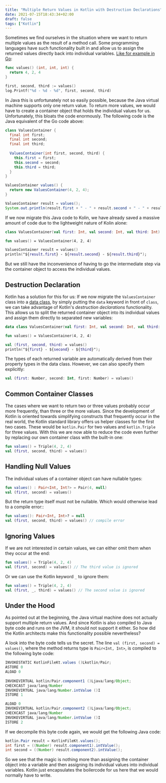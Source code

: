 ```yaml
---
title: "Multiple Return Values in Kotlin with Destruction Declarations"
date: 2021-07-15T18:43:34+02:00
draft: false
tags: ["Kotlin"]
---
```


Sometimes we find ourselves in the situation where we want to return multiple values as the result of a method call. Some programming languages have such functionality built in and allow us to assign the returned values directly back into individual variables. [Like for example in Go](https://gobyexample.com/multiple-return-values):

```go
func values() (int, int, int) {
  return 4, 2, 4
}

first, second, third := values()
log.Printf("%d - %d - %d", first, second, third)
```

In Java this is unfortunately not so easily possible, because the Java virtual machine supports only one return value. To return more values, we would have to create a container object that holds the individual values for us. Unfortunately, this bloats the code enormously. The following code is the Java equivalent of the Go code above:

```java
class ValuesContainer {
  final int first;
  final int second;
  final int third;
  
  ValuesContainer(int first, second, third) {
    this.first = first;
    this.second = second;
    this.third = third;
  }
}

ValuesContainer values() {
  return new ValuesContainer(4, 2, 4);
}

ValuesContainer result = values();
System.out.println(result.first + " - " + result.second + " - " + result.third);
```

If we now migrate this Java code to Kolin, we have already saved a massive amount of code due to the lightweight nature of Kolin alone:

```kotlin
class ValuesContainer(val first: Int, val second: Int, val third: Int)

fun values() = ValuesContainer(4, 2, 4)

ValuesContainer result = values()
println("${result.first} - ${result.second} - ${result.third}");
```

But we still have the inconvenience of having to go the intermediate step via the container object to access the individual values.

## Destruction Declaration

Kotlin has a solution for this for us: If we now migrate the `ValuesContainer` class into a [data class](https://kotlinlang.org/docs/data-classes.html), by simply putting the `data` keyword in front of  `class`, we can take advantage of Kotlin's _destruction declarations_ functionality. This allows us to split the returned container object into its individual values and assign them directly to separated new variables:

```kotlin
data class ValuesContainer(val first: Int, val second: Int, val third: Int)

fun values() = ValuesContainer(4, 2, 4)

val (first, second, third) = values()
println("${first} - ${second} - ${third}");
```

The types of each returned variable are automatically derived from their property types in the data class. However, we can also specify them explicitly:

```kotlin
val (first: Number, second: Int, first: Number) = values()
```

## Common Container Classes

The cases where we want to return two or three values probably occur more frequently, than three or the more values. Since the development of Kotlin is oriented towards simplifying constructs that frequently occur in the real world, the Kotlin standard library offers us helper classes for the first two cases. These would be `kotlin.Pair` for two values and `kotlin.Triple` for three values. With this we are now able to reduce the code even further by replacing our own container class with the built-in one:

```kotlin
fun values() = Triple(4, 2, 4)
val (first, second, third) = values()
```

## Handling Null Values

The individual values of a container object can have nullable types:

```kotlin
fun values() : Pair<Int, Int?> = Pair(4, null)
val (first, second) = values()
```

But the return type itself must not be nullable. Which would otherwise lead to a compile error::

```kotlin
fun values(): Pair<Int, Int>? = null
val (first, second, third) = values() // compile error
```

## Ignoring Values

If we are not interested in certain values, we can either omit them when they occur at the end:

```kotlin
fun values() = Triple(4, 2, 4)
val (first, second) = values() // The third value is ignored
```

Or we can use the Kotlin keyword `_` to ignore them:

```kotlin
fun values() = Triple(4, 2, 4)
val (first, _, third) = values() // The second value is ignored
```

## Under the Hood

As pointed out at the beginning, the Java virtual machine does not actually support multiple return values. And since Kotlin is also compiled to Java byte code and runs on the JVM, it should not support it either. So how did the Kotlin architects make this functionality possible nevertheless?

A look into the byte code tells us the secret. The line  `val (first, second) = values()`, where the method returns type is `Pair<Int, Int>`, is compiled to the following byte code:

```java
INVOKESTATIC KotlinFileKt.values ()Lkotlin/Pair;
ASTORE 0
ALOAD 0
      
INVOKEVIRTUAL kotlin/Pair.component1 ()Ljava/lang/Object;
CHECKCAST java/lang/Number
INVOKEVIRTUAL java/lang/Number.intValue ()I
ISTORE 1

ALOAD 0
INVOKEVIRTUAL kotlin/Pair.component2 ()Ljava/lang/Object;
CHECKCAST java/lang/Number
INVOKEVIRTUAL java/lang/Number.intValue ()I
ISTORE 2
```

If we decompile this byte code again, we would get the following Java code:

```java
kotlin.Pair result = KotlinFileKt.values();
int first = ((Number) result.component1).intValue();
int second = ((Number) result.component2).intValue();
```

So we see that the magic is nothing more than assigning the container object into a variable and then assigning its individual values into individual variables. Kotlin just encapsulates the boilercode for us here that we would normally have to write.


